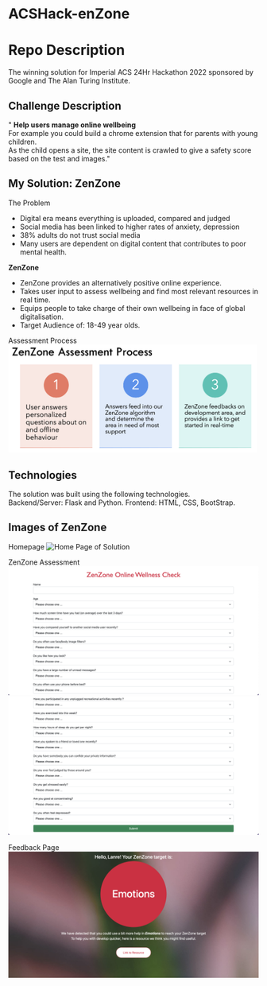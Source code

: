 # ACSHack-enZone
# Repo Description
The winning solution for Imperial ACS 24Hr Hackathon 2022 sponsored by Google and The Alan Turing Institute.

## Challenge Description
" <strong>Help users manage online wellbeing </strong>   
For example you could build a chrome extension that for parents with young children.  
As the child opens a site, the site content is crawled to give a safety score based on the test and images."


## My Solution: ZenZone
The Problem
- Digital era means everything is uploaded, compared and judged
- Social media has been linked to higher rates of anxiety, depression
- 38% adults do not trust social media 
- Many users are dependent on digital content that contributes to poor mental health.

<strong>ZenZone </strong>

- ZenZone provides an alternatively positive online experience.
- Takes user input to assess wellbeing and find most relevant resources in real time.
- Equips people to take charge of their own wellbeing in face of global digitalisation.
- Target Audience of: 18-49 year olds.

Assessment Process  
<img width="500" alt="ZenZone Assessment Process" src="app/static/images/README5.png">


## Technologies  
The solution was built using the following technologies.  
Backend/Server: Flask and Python. 
Frontend: HTML, CSS, BootStrap. 


## Images of ZenZone
Homepage
![Home Page of Solution](/app/static/images/README1.png "Homepage")

ZenZone Assessment
![ZenZone Assessment 1](/app/static/images/README2.png "ZenZone Assessment 1")
![ZenZone Assessment 2](/app/static/images/README3.png "Zenzone Assessment 2")

Feedback Page
![Feedback page](/app/static/images/README4.png "Feedback page")
